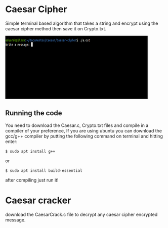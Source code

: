 # Caesar Cipher
Simple terminal based algorithm that takes a string and encrypt using the caesar cipher method then save it on Crypto.txt.

<img src="CaesarCrypto.gif" width="450" height="200">

    
## Running the code
You need to download the Caesar.c, Crypto.txt files and compile in a compiler of your preference,
If you are using ubuntu you can download the gcc/g++ compiler by putting the following command on terminal and hitting enter:
    
    $ sudo apt install g++
    
or

    $ sudo apt install build-essential
    
after compiling just run it!


# Caesar cracker

download the CaesarCrack.c file to decrypt any caesar cipher encrypted message.
